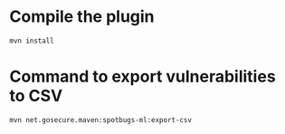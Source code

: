 # Compile the plugin

```
mvn install
```

# Command to export vulnerabilities to CSV

```
mvn net.gosecure.maven:spotbugs-ml:export-csv
```
